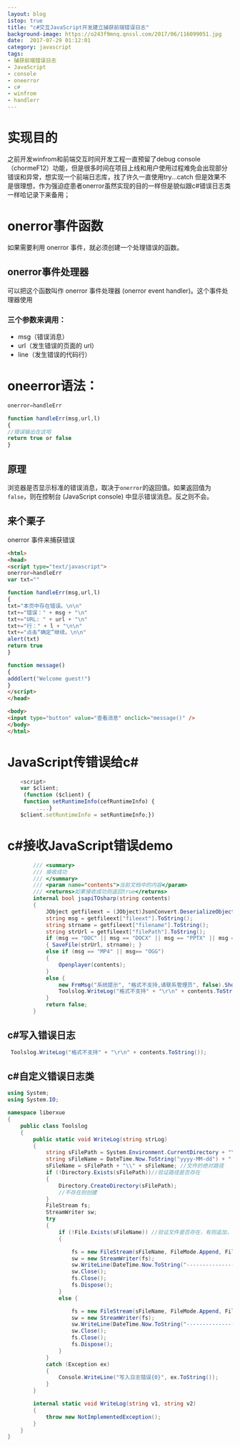 ```yaml
---
layout: blog
istop: true
title: "c#交互JavaScript开发建立捕获前端错误日志"
background-image: https://o243f9mnq.qnssl.com/2017/06/116099051.jpg
date:  2017-07-29 01:12:01
category: javascript
tags:
- 捕获前端错误日志
- JavaScript
- console
- oneerror
- c#
- winfrom
- handlerr
---
```


# 实现目的
 
之前开发winfrom和前端交互时间开发工程一直预留了debug console（chormeF12）功能，但是很多时间在项目上线和用户使用过程难免会出现部分错误和异常，想实现一个前端日志库，找了许久一直使用try...catch 但是效果不是很理想，作为强迫症患者onerror虽然实现的目的一样但是貌似跟c#错误日志类一样哈记录下来备用；
 
# onerror事件函数
如果需要利用 onerror 事件，就必须创建一个处理错误的函数。

## onerror事件处理器 
可以把这个函数叫作 onerror 事件处理器 (onerror event handler)。这个事件处理器使用

### 三个参数来调用：

- msg（错误消息）
- url（发生错误的页面的 url）
- line（发生错误的代码行）

# oneerror语法：

```JavaScript
onerror=handleErr

function handleErr(msg,url,l)
{
//错误输出在这哈
return true or false
}
```
## 原理

浏览器是否显示标准的错误消息，取决于``onerror``的返回值。如果返回值为``false``，则在控制台 (JavaScript console) 中显示错误消息。反之则不会。
 
## 来个栗子
 onerror 事件来捕获错误
  
```html
<html>
<head>
<script type="text/javascript">
onerror=handleErr
var txt=""

function handleErr(msg,url,l)
{
txt="本页中存在错误。\n\n"
txt+="错误：" + msg + "\n"
txt+="URL: " + url + "\n"
txt+="行：" + l + "\n\n"
txt+="点击“确定”继续。\n\n"
alert(txt)
return true
}

function message()
{
adddlert("Welcome guest!")
}
</script>
</head>

<body>
<input type="button" value="查看消息" onclick="message()" />
</body>
</html>
```
# JavaScript传错误给c#

```JavaScript
    <script>
    var $client;
     (function ($client) {
     function setRuntimeInfo(cefRuntimeInfo) {
         ....}
    $client.setRuntimeInfo = setRuntimeInfo;})

```
# c#接收JavaScript错误demo
```c#
        /// <summary>
        /// 接收成功
        /// </summary>
        /// <param name="contents">当前文档中的内容</param>
        /// <returns>如果接收成功则返回true</returns>
        internal bool jsapiTOsharp(string contents)
        {
            JObject getfileext = (JObject)JsonConvert.DeserializeObject(contents);
            string msg = getfileext["fileext"].ToString();
            string strname = getfileext["filename"].ToString();
            string strUrl = getfileext["filePath"].ToString();
            if (msg == "DOC" || msg == "DOCX" || msg == "PPTX" || msg == "PPT")
            { SaveFile(strUrl, strname); }
            else if (msg == "MP4" || msg== "OGG")
            {
                Openplayer(contents);
            }
            else {
                new FrmMsg("系统提示", "格式不支持,请联系管理员", false).ShowDialog();
                Toolslog.WriteLog("格式不支持" + "\r\n" + contents.ToString());
            }
            return false;
        }
```

## c#写入错误日志
```c#
 Toolslog.WriteLog("格式不支持" + "\r\n" + contents.ToString());
```
## c#自定义错误日志类
```c#
using System;
using System.IO;

namespace liberxue
{
    public class Toolslog
    {
        public static void WriteLog(string strLog)
        {
            string sFilePath = System.Environment.CurrentDirectory + "\\log";
            string sFileName = DateTime.Now.ToString("yyyy-MM-dd") + ".log";
            sFileName = sFilePath + "\\" + sFileName; //文件的绝对路径
            if (!Directory.Exists(sFilePath))//验证路径是否存在
            {
                Directory.CreateDirectory(sFilePath);
                //不存在则创建
            }
            FileStream fs;
            StreamWriter sw;
            try
            {
                if (!File.Exists(sFileName)) //验证文件是否存在，有则追加，无则创建
                {

                    fs = new FileStream(sFileName, FileMode.Append, FileAccess.Write);
                    sw = new StreamWriter(fs);
                    sw.WriteLine(DateTime.Now.ToString("---------------[" + "yyyy-MM-dd HH:mm:ss"+ "]") + "---------------" + strLog);
                    sw.Close();
                    fs.Close();
                    fs.Dispose();
                }
                else {

                    fs = new FileStream(sFileName, FileMode.Append, FileAccess.Write);
                    sw = new StreamWriter(fs);
                    sw.WriteLine(DateTime.Now.ToString("---------------[" + "yyyy-MM-dd HH:mm:ss" + "]") + "---------------" + strLog);
                    sw.Close();
                    fs.Close();
                    fs.Dispose();
                }
            }
            catch (Exception ex)
            {
                Console.WriteLine("写入日志错误{0}", ex.ToString());
            }
        }

        internal static void WriteLog(string v1, string v2)
        {
            throw new NotImplementedException();
        }
    }
}

```